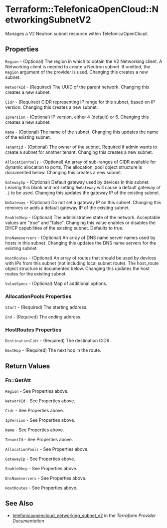 # Terraform::TelefonicaOpenCloud::NetworkingSubnetV2

Manages a V2 Neutron subnet resource within TelefonicaOpenCloud.

## Properties

`Region` - (Optional) The region in which to obtain the V2 Networking client. A Networking client is needed to create a Neutron subnet. If omitted, the `Region` argument of the provider is used. Changing this creates a new subnet.

`NetworkId` - (Required) The UUID of the parent network. Changing this creates a new subnet.

`Cidr` - (Required) CIDR representing IP range for this subnet, based on IP version. Changing this creates a new subnet.

`IpVersion` - (Optional) IP version, either 4 (default) or 6. Changing this creates a new subnet.

`Name` - (Optional) The name of the subnet. Changing this updates the name of the existing subnet.

`TenantId` - (Optional) The owner of the subnet. Required if admin wants to create a subnet for another tenant. Changing this creates a new subnet.

`AllocationPools` - (Optional) An array of sub-ranges of CIDR available for dynamic allocation to ports. The allocation_pool object structure is documented below. Changing this creates a new subnet.

`GatewayIp` - (Optional)  Default gateway used by devices in this subnet. Leaving this blank and not setting `NoGateway` will cause a default gateway of `.1` to be used. Changing this updates the gateway IP of the existing subnet.

`NoGateway` - (Optional) Do not set a gateway IP on this subnet. Changing this removes or adds a default gateway IP of the existing subnet.

`EnableDhcp` - (Optional) The administrative state of the network. Acceptable values are "true" and "false". Changing this value enables or disables the DHCP capabilities of the existing subnet. Defaults to true.

`DnsNameservers` - (Optional) An array of DNS name server names used by hosts in this subnet. Changing this updates the DNS name servers for the existing subnet.

`HostRoutes` - (Optional) An array of routes that should be used by devices with IPs from this subnet (not including local subnet route). The host_route object structure is documented below. Changing this updates the host routes for the existing subnet.

`ValueSpecs` - (Optional) Map of additional options.

### AllocationPools Properties

`Start` - (Required) The starting address.

`End` - (Required) The ending address.

### HostRoutes Properties

`DestinationCidr` - (Required) The destination CIDR.

`NextHop` - (Required) The next hop in the route.


## Return Values

### Fn::GetAtt

`Region` - See Properties above.

`NetworkId` - See Properties above.

`Cidr` - See Properties above.

`IpVersion` - See Properties above.

`Name` - See Properties above.

`TenantId` - See Properties above.

`AllocationPools` - See Properties above.

`GatewayIp` - See Properties above.

`EnableDhcp` - See Properties above.

`DnsNameservers` - See Properties above.

`HostRoutes` - See Properties above.

## See Also

* [telefonicaopencloud_networking_subnet_v2](https://www.terraform.io/docs/providers/telefonicaopencloud/r/networking_subnet_v2.html) in the _Terraform Provider Documentation_